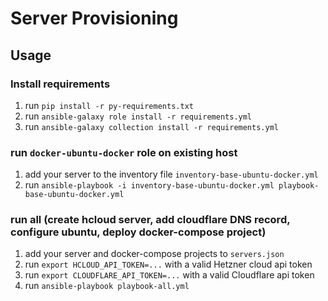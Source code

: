 # Server Provisioning

## Usage

### Install requirements

1. run `pip install -r py-requirements.txt`
1. run `ansible-galaxy role install -r requirements.yml`
1. run `ansible-galaxy collection install -r requirements.yml`

### run `docker-ubuntu-docker` role on existing host

1. add your server to the inventory file `inventory-base-ubuntu-docker.yml`
1. run `ansible-playbook -i inventory-base-ubuntu-docker.yml playbook-base-ubuntu-docker.yml`

### run all (create hcloud server, add cloudflare DNS record, configure ubuntu, deploy docker-compose project)

1. add your server and docker-compose projects to `servers.json`
1. run `export HCLOUD_API_TOKEN=...` with a valid Hetzner cloud api token
1. run `export CLOUDFLARE_API_TOKEN=...` with a valid Cloudflare api token
1. run `ansible-playbook playbook-all.yml`

